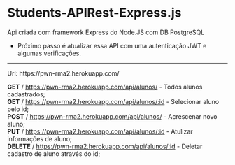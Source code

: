 # Students-APIRest-Express.js
 Api criada com framework Express do Node.JS com DB PostgreSQL
 
 - Próximo passo é atualizar essa API com uma autenticação JWT e algumas verificações.
 
<hr>
<p>Url:  https://pwn-rma2.herokuapp.com/</p>

**GET** / https://pwn-rma2.herokuapp.com/api/alunos/ - Todos alunos cadastrados;<br>
**GET** / https://pwn-rma2.herokuapp.com/api/alunos/:id - Selecionar aluno pelo id;<br>
**POST** / https://pwn-rma2.herokuapp.com/api/alunos/ - Acrescenar novo aluno;<br>
**PUT** / https://pwn-rma2.herokuapp.com/api/alunos/:id - Atulizar informações de aluno;<br>
**DELETE** / https://pwn-rma2.herokuapp.com/api/alunos/:id - Deletar cadastro de aluno através do id;
